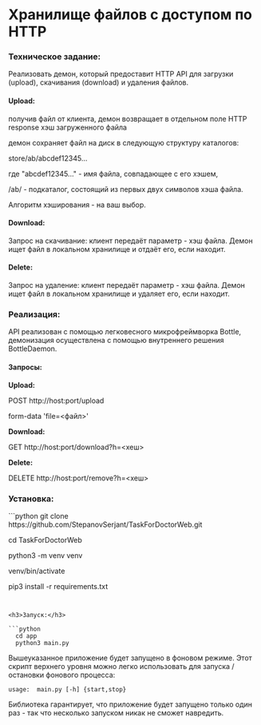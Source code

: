 <h1>Хранилище файлов с доступом по HTTP</h1>

<h3>Техническое задание:</h3>
Реализовать демон, который предоставит HTTP API для загрузки (upload), скачивания (download) и удаления файлов.


<h4>Upload:</h4>
получив файл от клиента, демон возвращает в отдельном поле HTTP response хэш загруженного файла

демон сохраняет файл на диск в следующую структуру каталогов:

store/ab/abcdef12345...

где "abcdef12345..." - имя файла, совпадающее с его хэшем,

/ab/ - подкаталог, состоящий из первых двух символов хэша файла.

Алгоритм хэширования - на ваш выбор.


<h4>Download:</h4>
Запрос на скачивание: клиент передаёт параметр - хэш файла. Демон ищет файл в локальном хранилище и отдаёт его, если находит.


<h4>Delete:</h4>
Запрос на удаление: клиент передаёт параметр - хэш файла. Демон ищет файл в локальном хранилище и удаляет его, если находит.


<h3>Реализация:</h3>
API реализован с помощью легковесного микрофреймворка Bottle, демонизация осуществлена с помощью внутреннего решения BottleDaemon.

<h4>Запросы:</h4>
<b>Upload:</b>

POST http://host:port/upload



form-data 'file=<файл>'

<b>Download:</b>

GET http://host:port/download?h=<хеш>

<b>Delete:</b>

DELETE http://host:port/remove?h=<хеш>


<h3>Установка:</h3>
```python
  git clone https://github.com/StepanovSerjant/TaskForDoctorWeb.git

  cd TaskForDoctorWeb

  python3 -m venv venv

  venv/bin/activate

  pip3 install -r requirements.txt 
```


<h3>Запуск:</h3>

```python
  cd app
  python3 main.py
```

Вышеуказанное приложение будет запущено в фоновом режиме. 
Этот скрипт верхнего уровня можно легко использовать для запуска / остановки фонового процесса:
```
usage:  main.py [-h] {start,stop}
```

Библиотека гарантирует, что приложение будет запущено только один раз - так что несколько запуском никак не сможет навредить.
